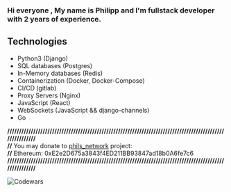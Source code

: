 ### Hi everyone , My name is Philipp and I'm fullstack developer with 2 years of experience.

## Technologies
* Python3 (Django)
* SQL databases (Postgres)
* In-Memory databases (Redis)
* Containerization (Docker, Docker-Compose)
* CI/CD (gitlab)
* Proxy Servers (Nginx)
* JavaScript (React)
* WebSockets (JavaScript && django-channels)
* Go

**////////////////////////////////////////////////////////////////////////////////////////////////////////** \
**//** You may donate to [phils_network](https://github.com/PHILIPP111007/phils_network) project: \
**//** Ethereum: 0xE2e2D675a3843f4ED211BB93847ad18b0A6fe7c6 \
**////////////////////////////////////////////////////////////////////////////////////////////////////////**

![Codewars](https://github.r2v.ch/codewars?user=Phil007197&top_languages=true&name=true&hide_clan=true&theme=purple_dark)
